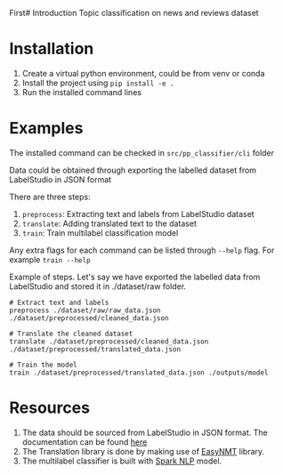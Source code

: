 First# Introduction
Topic classification on news and reviews dataset

# Installation

1. Create a virtual python environment, could be from venv or conda
2. Install the project using `pip install -e .`
3. Run the installed command lines

# Examples
The installed command can be checked in `src/pp_classifier/cli` folder

Data could be obtained through exporting the labelled dataset from LabelStudio in JSON format

There are three steps:
1. `preprocess`: Extracting text and labels from LabelStudio dataset
2. `translate`: Adding translated text to the dataset
3. `train`: Train multilabel classification model

Any extra flags for each command can be listed through `--help` flag. For example `train --help`

Example of steps. Let's say we have exported the labelled data from LabelStudio and stored it in ./dataset/raw folder.


```
# Extract text and labels
preprocess ./dataset/raw/raw_data.json ./dataset/preprocessed/cleaned_data.json

# Translate the cleaned dataset
translate ./dataset/preprocessed/cleaned_data.json ./dataset/preprocessed/translated_data.json

# Train the model
train ./dataset/preprocessed/translated_data.json ./outputs/model
```

# Resources
1. The data should be sourced from LabelStudio in JSON format. The documentation can be found [here](https://labelstud.io/guide/)
2. The Translation library is done by making use of [EasyNMT](https://github.com/UKPLab/EasyNMT) library.
3. The multilabel classifier is built with [Spark NLP](https://nlp.johnsnowlabs.com/docs/en/quickstart) model.